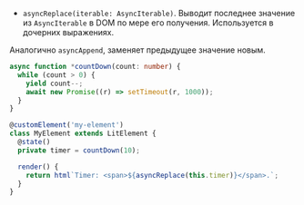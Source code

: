* `asyncReplace(iterable: AsyncIterable)`. Выводит последнее значение из `AsyncIterable` в DOM по мере его получения. Используется в дочерних выражениях.

Аналогично `asyncAppend`, заменяет предыдущее значение новым.

```ts
async function *countDown(count: number) {
  while (count > 0) {
    yield count--;
    await new Promise((r) => setTimeout(r, 1000));
  }
}

@customElement('my-element')
class MyElement extends LitElement {
  @state()
  private timer = countDown(10);

  render() {
    return html`Timer: <span>${asyncReplace(this.timer)}</span>.`;
  }
}
```
